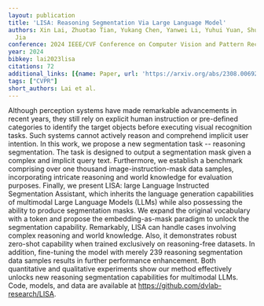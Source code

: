 ```yaml
---
layout: publication
title: 'LISA: Reasoning Segmentation Via Large Language Model'
authors: Xin Lai, Zhuotao Tian, Yukang Chen, Yanwei Li, Yuhui Yuan, Shu Liu, Jiaya
  Jia
conference: 2024 IEEE/CVF Conference on Computer Vision and Pattern Recognition (CVPR)
year: 2024
bibkey: lai2023lisa
citations: 72
additional_links: [{name: Paper, url: 'https://arxiv.org/abs/2308.00692'}]
tags: ["CVPR"]
short_authors: Lai et al.
---
```

Although perception systems have made remarkable advancements in recent
years, they still rely on explicit human instruction or pre-defined categories
to identify the target objects before executing visual recognition tasks. Such
systems cannot actively reason and comprehend implicit user intention. In this
work, we propose a new segmentation task -- reasoning segmentation. The task is
designed to output a segmentation mask given a complex and implicit query text.
Furthermore, we establish a benchmark comprising over one thousand
image-instruction-mask data samples, incorporating intricate reasoning and
world knowledge for evaluation purposes. Finally, we present LISA: large
Language Instructed Segmentation Assistant, which inherits the language
generation capabilities of multimodal Large Language Models (LLMs) while also
possessing the ability to produce segmentation masks. We expand the original
vocabulary with a <SEG> token and propose the embedding-as-mask paradigm to
unlock the segmentation capability. Remarkably, LISA can handle cases involving
complex reasoning and world knowledge. Also, it demonstrates robust zero-shot
capability when trained exclusively on reasoning-free datasets. In addition,
fine-tuning the model with merely 239 reasoning segmentation data samples
results in further performance enhancement. Both quantitative and qualitative
experiments show our method effectively unlocks new reasoning segmentation
capabilities for multimodal LLMs. Code, models, and data are available at
https://github.com/dvlab-research/LISA.